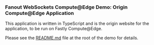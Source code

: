 ### Fanout WebSockets Compute@Edge Demo: Origin Compute@Edge Application

This application is written in TypeScript and is the origin website for the application, to be run on Fastly Compute@Edge.

Please see the [README.md](https://github.com/fastly/fanout-compute-js-demo) file at the root of the demo for details.

